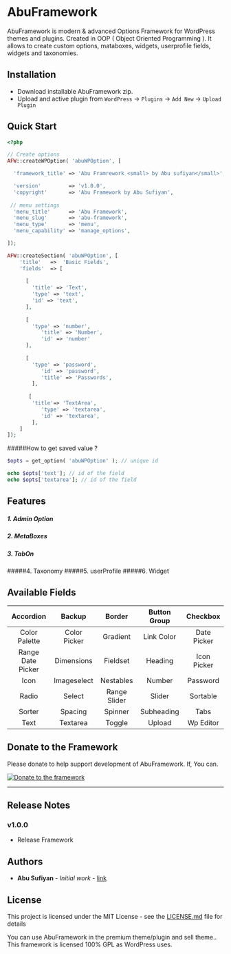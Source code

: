 
# AbuFramework

AbuFramework is modern & advanced Options Framework for WordPress themes and plugins. Created in OOP ( Object Oriented Programming ). It allows to create custom options, mataboxes,  widgets, userprofile fields, widgets and taxonomies.

## Installation
* Download installable AbuFramework zip.
* Upload and active plugin from 
	`WordPress` → `Plugins` → `Add New` → `Upload Plugin`

## Quick Start
```php
<?php

// Create options
AFW::createWPOption( 'abuWPOption', [

  'framework_title' => 'Abu Framrework <small> by Abu sufiyan</small>',

  'version'         => 'v1.0.0',
  'copyright'       => 'Abu Framework by Abu Sufiyan',
  
 // menu settings
  'menu_title'      => 'Abu Framework',
  'menu_slug'       => 'abu-framework',
  'menu_type'       => 'menu',
  'menu_capability' => 'manage_options',

]);

AFW::createSection( 'abuWPOption', [
    'title'   =>  'Basic Fields', 
    'fields'  => [
	
      [ 
	  	'title' => 'Text',
		'type' => 'text',
		'id' => 'text',
	  ],
      
	  [ 
	  	'type' => 'number',
		   'title' => 'Number', 
		   'id' => 'number'
	  ],
      
	  [ 
	  	'type' => 'password',
		   'id' => 'password', 
		   'title' => 'Passwords',
		],
      
	   [ 
	  	'title'=> 'TextArea',
		   'type' => 'textarea', 
		   'id' => 'textarea',
		],
    ]
]);
```

#####How to get saved value ?
```php
$opts = get_option( 'abuWPOption' ); // unique id

echo $opts['text']; // id of the field
echo $opts['textarea']; // id of the field
```


## Features ##

##### 1.  Admin Option
##### 2.  MetaBoxes
##### 3. TabOn
#####4. Taxonomy
#####5. userProfile
#####6. Widget

## Available Fields
| Accordion | Backup | Border | Button Group | Checkbox |
| :------------: | :------------: | :------------: | :------------: | :------------: |
| Color Palette | Color Picker | Gradient | Link Color | Date Picker |
| Range Date Picker | Dimensions | Fieldset | Heading | Icon Picker |
| Icon | Imageselect | Nestables | Number | Password |
| Radio | Select | Range Slider | Slider | Sortable |
| Sorter | Spacing | Spinner | Subheading | Tabs |
| Text | Textarea | Toggle | Upload | Wp Editor |

## Donate to the Framework

Please donate to help support development of AbuFramework. If, You can.

[![Donate to the framework](https://www.paypalobjects.com/en_US/i/btn/btn_donateCC_LG.gif "Donate to the framework")](https://www.paypal.me/yourabusufiyan)

------------



## Release Notes

###  v1.0.0 
- Release Framework

## Authors

* **Abu Sufiyan** - *Initial work* - [link](http://www.abusufiyan.com/?ref=git_afw)


## License

This project is licensed under the MIT License - see the [LICENSE.md](LICENSE.md) file for details

You can use AbuFramework in the premium theme/plugin and sell theme.. This framework is licensed 100% GPL as WordPress uses.